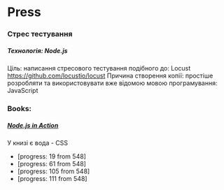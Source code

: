 # Press

### Стрес тестування
##### Технологія: Node.js

Ціль: написання стресового тестування подібного до: Locust <https://github.com/locustio/locust>
Причина створення копії: простіше розробляти та використовувати вже відомою мовою програмування: JavaScript

### Books:

##### [Node.js in Action](https://www.manning.com/books/node-js-in-action)
У книзі є вода - CSS
* [progress: 19 from 548]
* [progress: 61 from 548]
* [progress: 105 from 548]
* [progress: 111 from 548]
